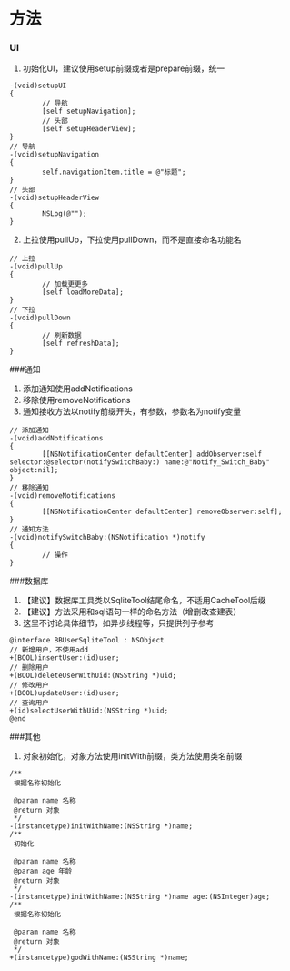 # 方法

### UI

1. 初始化UI，建议使用setup前缀或者是prepare前缀，统一
```objc
-(void)setupUI
{
        // 导航
        [self setupNavigation];
        // 头部
        [self setupHeaderView];
}
// 导航
-(void)setupNavigation
{
        self.navigationItem.title = @"标题";
}
// 头部
-(void)setupHeaderView
{
        NSLog(@"");
}
```
2. 上拉使用pullUp，下拉使用pullDown，而不是直接命名功能名
```objc
// 上拉
-(void)pullUp
{
        // 加载更更多
        [self loadMoreData];
}
// 下拉
-(void)pullDown
{
        // 刷新数据
        [self refreshData];
}
```

###通知
1. 添加通知使用addNotifications
2. 移除使用removeNotifications
3. 通知接收方法以notify前缀开头，有参数，参数名为notify变量
```objc
// 添加通知
-(void)addNotifications
{
        [[NSNotificationCenter defaultCenter] addObserver:self selector:@selector(notifySwitchBaby:) name:@"Notify_Switch_Baby" object:nil];
}
// 移除通知
-(void)removeNotifications
{
        [[NSNotificationCenter defaultCenter] removeObserver:self];
}
// 通知方法
-(void)notifySwitchBaby:(NSNotification *)notify
{
        // 操作
}
```

###数据库
1. 【建议】数据库工具类以SqliteTool结尾命名，不适用CacheTool后缀
2. 【建议】方法采用和sql语句一样的命名方法（增删改查建表）
3. 这里不讨论具体细节，如异步线程等，只提供列子参考
```objc
@interface BBUserSqliteTool : NSObject
// 新增用户，不使用add
+(BOOL)insertUser:(id)user;
// 删除用户
+(BOOL)deleteUserWithUid:(NSString *)uid;
// 修改用户
+(BOOL)updateUser:(id)user;
// 查询用户
+(id)selectUserWithUid:(NSString *)uid;
@end
```

###其他
1. 对象初始化，对象方法使用initWith前缀，类方法使用类名前缀
```objc
/**
 根据名称初始化

 @param name 名称
 @return 对象
 */
-(instancetype)initWithName:(NSString *)name;
/**
 初始化

 @param name 名称
 @param age 年龄
 @return 对象
 */
-(instancetype)initWithName:(NSString *)name age:(NSInteger)age;
/**
 根据名称初始化

 @param name 名称
 @return 对象
 */
+(instancetype)godWithName:(NSString *)name;
```

